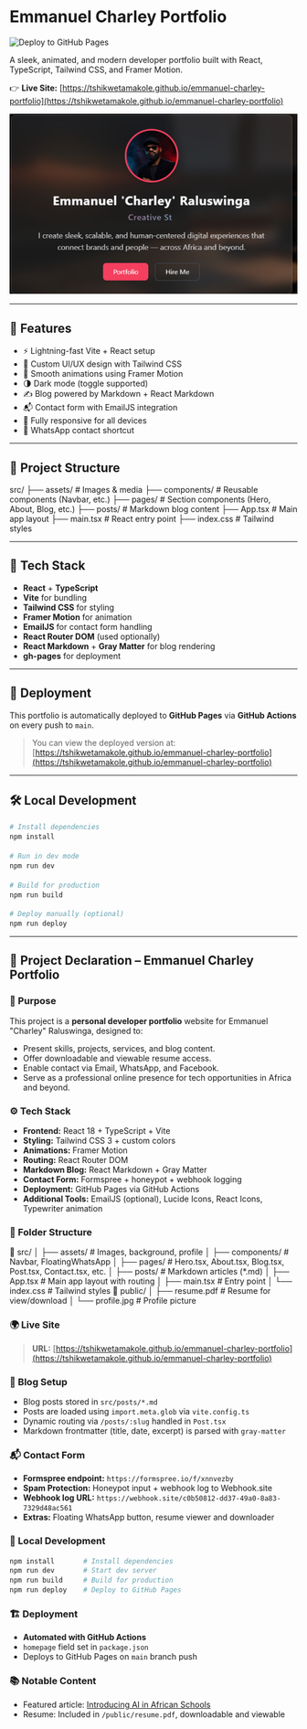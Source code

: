 # Emmanuel Charley Portfolio

![Deploy to GitHub Pages](https://github.com/Tshikwetamakole/emmanuel-charley-portfolio/actions/workflows/deploy.yml/badge.svg)

A sleek, animated, and modern developer portfolio built with React, TypeScript, Tailwind CSS, and Framer Motion.

👉 **Live Site:** [https://tshikwetamakole.github.io/emmanuel-charley-portfolio](https://tshikwetamakole.github.io/emmanuel-charley-portfolio)

![Portfolio Preview](https://raw.githubusercontent.com/Tshikwetamakole/emmanuel-charley-portfolio/main/src/assets/portfolio-preview.png)

---

## 🚀 Features

- ⚡ Lightning-fast Vite + React setup
- 🎨 Custom UI/UX design with Tailwind CSS
- 💫 Smooth animations using Framer Motion
- 🌗 Dark mode (toggle supported)
- ✍️ Blog powered by Markdown + React Markdown
- 📬 Contact form with EmailJS integration
- 📱 Fully responsive for all devices
- 💬 WhatsApp contact shortcut

---

## 📁 Project Structure

src/
├── assets/ # Images & media
├── components/ # Reusable components (Navbar, etc.)
├── pages/ # Section components (Hero, About, Blog, etc.)
├── posts/ # Markdown blog content
├── App.tsx # Main app layout
├── main.tsx # React entry point
├── index.css # Tailwind styles

---

## 🔧 Tech Stack

- **React** + **TypeScript**
- **Vite** for bundling
- **Tailwind CSS** for styling
- **Framer Motion** for animation
- **EmailJS** for contact form handling
- **React Router DOM** (used optionally)
- **React Markdown** + **Gray Matter** for blog rendering
- **gh-pages** for deployment

---

## 🚀 Deployment

This portfolio is automatically deployed to **GitHub Pages** via **GitHub Actions** on every push to `main`.

> You can view the deployed version at:  
> [https://tshikwetamakole.github.io/emmanuel-charley-portfolio](https://tshikwetamakole.github.io/emmanuel-charley-portfolio)

---

## 🛠 Local Development

```bash
# Install dependencies
npm install

# Run in dev mode
npm run dev

# Build for production
npm run build

# Deploy manually (optional)
npm run deploy
```

---

## 📁 Project Declaration – Emmanuel Charley Portfolio

### 🎯 Purpose
This project is a **personal developer portfolio** website for Emmanuel "Charley" Raluswinga, designed to:
- Present skills, projects, services, and blog content.
- Offer downloadable and viewable resume access.
- Enable contact via Email, WhatsApp, and Facebook.
- Serve as a professional online presence for tech opportunities in Africa and beyond.

### ⚙️ Tech Stack
- **Frontend:** React 18 + TypeScript + Vite
- **Styling:** Tailwind CSS 3 + custom colors
- **Animations:** Framer Motion
- **Routing:** React Router DOM
- **Markdown Blog:** React Markdown + Gray Matter
- **Contact Form:** Formspree + honeypot + webhook logging
- **Deployment:** GitHub Pages via GitHub Actions
- **Additional Tools:** EmailJS (optional), Lucide Icons, React Icons, Typewriter animation

### 🧩 Folder Structure
📁 src/
│   ├── assets/             # Images, background, profile
│   ├── components/         # Navbar, FloatingWhatsApp
│   ├── pages/              # Hero.tsx, About.tsx, Blog.tsx, Post.tsx, Contact.tsx, etc.
│   ├── posts/              # Markdown articles (*.md)
│   ├── App.tsx             # Main app layout with routing
│   ├── main.tsx            # Entry point
│   └── index.css           # Tailwind styles
📁 public/
│   ├── resume.pdf          # Resume for view/download
│   └── profile.jpg         # Profile picture

### 🌍 Live Site
> **URL:** [https://tshikwetamakole.github.io/emmanuel-charley-portfolio](https://tshikwetamakole.github.io/emmanuel-charley-portfolio)

### 📝 Blog Setup
- Blog posts stored in `src/posts/*.md`
- Posts are loaded using `import.meta.glob` via `vite.config.ts`
- Dynamic routing via `/posts/:slug` handled in `Post.tsx`
- Markdown frontmatter (title, date, excerpt) is parsed with `gray-matter`

### 📬 Contact Form
- **Formspree endpoint:** `https://formspree.io/f/xnnvezby`
- **Spam Protection:** Honeypot input + webhook log to Webhook.site
- **Webhook log URL:** `https://webhook.site/c0b50812-dd37-49a0-8a83-7329d48ac561`
- **Extras:** Floating WhatsApp button, resume viewer and downloader

### 🧪 Local Development

```bash
npm install       # Install dependencies
npm run dev       # Start dev server
npm run build     # Build for production
npm run deploy    # Deploy to GitHub Pages
```

### 🏗 Deployment
- **Automated with GitHub Actions**
- `homepage` field set in `package.json`
- Deploys to GitHub Pages on `main` branch push

### 📚 Notable Content
- Featured article: [Introducing AI in African Schools](https://tshikwetamakole.github.io/emmanuel-charley-portfolio/posts/introducing-ai-in-african-schools)
- Resume: Included in `/public/resume.pdf`, downloadable and viewable
